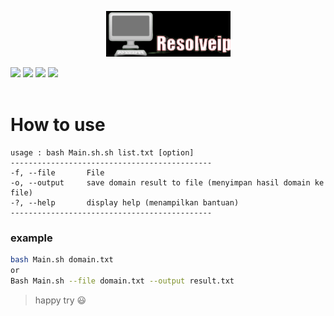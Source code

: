 <p align="center">
 <a href="https://github.com/Bayu12345677">
  <img src="https://github.com/Bayu12345677/Resolveip_Bash/blob/main/img/ei_1642398946343-removebg-preview~2.png">
 </a></p>

[![](https://img.shields.io/github/forks/Bayu12345677/Resolveip_Bash?logo=dash)](https://github.com/Bayu12345677)
[![](https://img.shields.io/github/stars/Bayu12345677/Resolveip_Bash?logo=debian&color=yellow)](https://github.com/Bayu12345677)
[![](https://img.shields.io/github/license/Bayu12345677/Resolveip_Bash?logo=archlinux&color=greencyan)](https://github.com/Bayu12345677)
[![](https://img.shields.io/static/v1?label=code&message=open%20source&color=cyan&logo=dash)](https://github.com/Bayu12345677)
<br><br>
<h1 align="left">
  How to use
</div></h1>

```
usage : bash Main.sh.sh list.txt [option]
---------------------------------------------
-f, --file       File
-o, --output     save domain result to file (menyimpan hasil domain ke file)
-?, --help       display help (menampilkan bantuan)
---------------------------------------------
```

### example
```bash
bash Main.sh domain.txt
or
Bash Main.sh --file domain.txt --output result.txt
```

> happy try 😃
